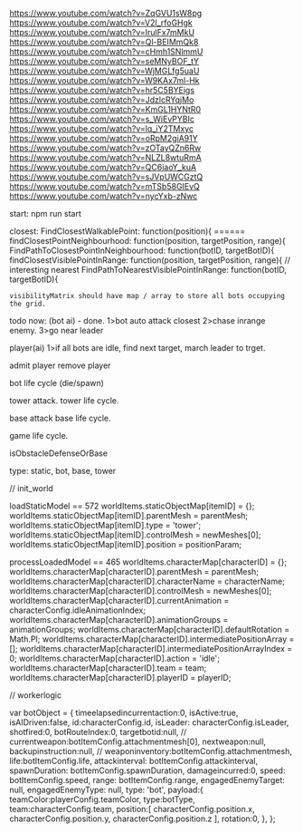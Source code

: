 

https://www.youtube.com/watch?v=ZqGVU1sW8pg
https://www.youtube.com/watch?v=V2l_rfoGHgk
https://www.youtube.com/watch?v=IrulFx7mMkU
https://www.youtube.com/watch?v=Ql-BEIMmQk8
https://www.youtube.com/watch?v=cHmh1SNlmmU
https://www.youtube.com/watch?v=seMNyBOF_tY
https://www.youtube.com/watch?v=WjMGLfg5uaU
https://www.youtube.com/watch?v=W9KAx7ml-Hk
https://www.youtube.com/watch?v=hr5C5BYEigs
https://www.youtube.com/watch?v=JdzlcRYqjMo
https://www.youtube.com/watch?v=KmGL1HYNtR0
https://www.youtube.com/watch?v=s_WiEvPYBIc
https://www.youtube.com/watch?v=lq_iY2TMxyc
https://www.youtube.com/watch?v=oRpM2giA91Y
https://www.youtube.com/watch?v=zOTayQZn6Rw
https://www.youtube.com/watch?v=NLZL8wtuRmA
https://www.youtube.com/watch?v=QC6iaoY_kuA
https://www.youtube.com/watch?v=sJVpUWCGztQ
https://www.youtube.com/watch?v=mTSb58GIEvQ
https://www.youtube.com/watch?v=nycYxb-zNwc

start:
npm run start



closest:
FindClosestWalkablePoint: function(position){ ======
findClosestPointNeighbourhood: function(position, targetPosition, range){
FindPathToClosestPointInNeighbourhood: function(botID, targetBotID){
findClosestVisiblePointInRange: function(position, targetPosition, range){ // interesting
nearest
FindPathToNearestVisiblePointInRange: function(botID, targetBotID){

    visibilityMatrix should have map / array to store all bots occupying the grid.

todo now: (bot ai) - done.
1>bot auto attack closest
2>chase inrange enemy.
3>go near leader

player(ai)
1>if all bots are idle, find next target, march leader to trget.

admit player
remove player

bot life cycle (die/spawn)

tower attack.
tower life cycle.

base attack
base life cycle.

game life cycle.


isObstacleDefenseOrBase


type: static, bot, base, tower

// init_world

loadStaticModel == 572
    worldItems.staticObjectMap[itemID] = {};
    worldItems.staticObjectMap[itemID].parentMesh = parentMesh;
    worldItems.staticObjectMap[itemID].type = 'tower';
    worldItems.staticObjectMap[itemID].controlMesh = newMeshes[0];
    worldItems.staticObjectMap[itemID].position = positionParam;

processLoadedModel == 465
     worldItems.characterMap[characterID] = {};
    worldItems.characterMap[characterID].parentMesh = parentMesh;
    worldItems.characterMap[characterID].characterName = characterName;
    worldItems.characterMap[characterID].controlMesh = newMeshes[0];
    worldItems.characterMap[characterID].currentAnimation = characterConfig.idleAnimationIndex;
    worldItems.characterMap[characterID].animationGroups = animationGroups;
    worldItems.characterMap[characterID].defaultRotation = Math.PI;
    worldItems.characterMap[characterID].intermediatePositionArray = [];
    worldItems.characterMap[characterID].intermediatePositionArrayIndex = 0;
    worldItems.characterMap[characterID].action = 'idle';
    worldItems.characterMap[characterID].team = team;
    worldItems.characterMap[characterID].playerID = playerID;

// workerlogic

var botObject = {
                timeelapsedincurrentaction:0,
                isActive:true,
                isAIDriven:false,
                id:characterConfig.id,
                isLeader: characterConfig.isLeader,
                shotfired:0,
                botRouteIndex:0,
                targetbotid:null,
                // currentweapon:botItemConfig.attachmentmesh[0],
                nextweapon:null,
                backupinstruction:null,
                // weaponinventory:botItemConfig.attachmentmesh,
                life:botItemConfig.life,
                attackinterval: botItemConfig.attackinterval,
                spawnDuration: botItemConfig.spawnDuration,
                damageincurred:0,
                speed: botItemConfig.speed,
                range: botItemConfig.range,
                engagedEnemyTarget: null,
                engagedEnemyType: null,
                type: 'bot',
                payload:{
                    teamColor:playerConfig.teamColor,
                    type:botType,
                    team:characterConfig.team,
                    position:[
                        characterConfig.position.x, 
                        characterConfig.position.y, 
                        characterConfig.position.z
                    ],
                    rotation:0,
                },
            };